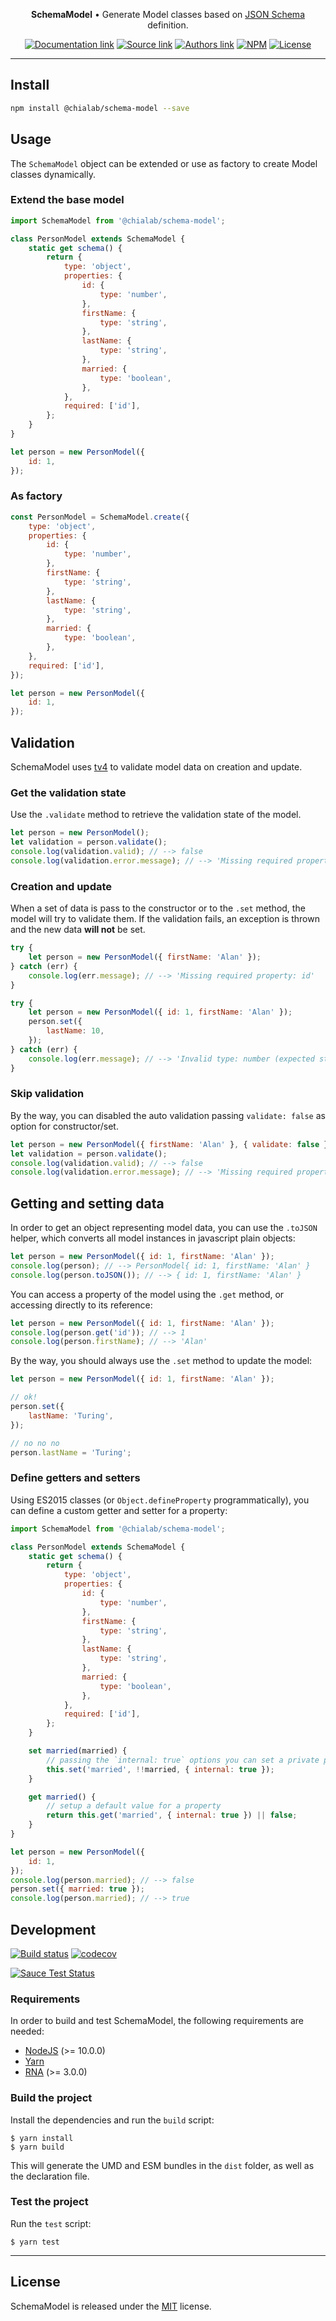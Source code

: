 <p align="center">
    <strong>SchemaModel</strong> • Generate Model classes based on <a href="http://json-schema.org/">JSON Schema</a> definition.
</p>

<p align="center">
    <a href="https://www.chialab.io/p/schema-model"><img alt="Documentation link" src="https://img.shields.io/badge/Docs-chialab.io-lightgrey.svg?style=flat-square"></a>
    <a href="https://github.com/chialab/schema-model"><img alt="Source link" src="https://img.shields.io/badge/Source-GitHub-lightgrey.svg?style=flat-square"></a>
    <a href="https://www.chialab.it"><img alt="Authors link" src="https://img.shields.io/badge/Authors-Chialab-lightgrey.svg?style=flat-square"></a>
    <a href="https://www.npmjs.com/package/@chialab/schema-model"><img alt="NPM" src="https://img.shields.io/npm/v/@chialab/schema-model.svg?style=flat-square"></a>
    <a href="https://github.com/chialab/schema-model/blob/master/LICENSE"><img alt="License" src="https://img.shields.io/npm/l/@chialab/schema-model.svg?style=flat-square"></a>
</p>

---

## Install

```sh
npm install @chialab/schema-model --save
```

## Usage

The `SchemaModel` object can be extended or use as factory to create Model classes dynamically.

### Extend the base model

```js
import SchemaModel from '@chialab/schema-model';

class PersonModel extends SchemaModel {
    static get schema() {
        return {
            type: 'object',
            properties: {
                id: {
                    type: 'number',
                },
                firstName: {
                    type: 'string',
                },
                lastName: {
                    type: 'string',
                },
                married: {
                    type: 'boolean',
                },
            },
            required: ['id'],
        };
    }
}

let person = new PersonModel({
    id: 1,
});
```

### As factory

```js
const PersonModel = SchemaModel.create({
    type: 'object',
    properties: {
        id: {
            type: 'number',
        },
        firstName: {
            type: 'string',
        },
        lastName: {
            type: 'string',
        },
        married: {
            type: 'boolean',
        },
    },
    required: ['id'],
});

let person = new PersonModel({
    id: 1,
});
```

## Validation

SchemaModel uses [tv4](https://github.com/geraintluff/tv4) to validate model data on creation and update.

### Get the validation state

Use the `.validate` method to retrieve the validation state of the model.

```js
let person = new PersonModel();
let validation = person.validate();
console.log(validation.valid); // --> false
console.log(validation.error.message); // --> 'Missing required property: id'
```

### Creation and update

When a set of data is pass to the constructor or to the `.set` method, the model will try to validate them. If the validation fails, an exception is thrown and the new data **will not** be set.

```js
try {
    let person = new PersonModel({ firstName: 'Alan' });
} catch (err) {
    console.log(err.message); // --> 'Missing required property: id'
}
```

```js
try {
    let person = new PersonModel({ id: 1, firstName: 'Alan' });
    person.set({
        lastName: 10,
    });
} catch (err) {
    console.log(err.message); // --> 'Invalid type: number (expected string)'
}
```

### Skip validation

By the way, you can disabled the auto validation passing `validate: false` as option for constructor/set.

```js
let person = new PersonModel({ firstName: 'Alan' }, { validate: false });
let validation = person.validate();
console.log(validation.valid); // --> false
console.log(validation.error.message); // --> 'Missing required property: id'
```

## Getting and setting data

In order to get an object representing model data, you can use the `.toJSON` helper, which converts all model instances in javascript plain objects:

```js
let person = new PersonModel({ id: 1, firstName: 'Alan' });
console.log(person); // --> PersonModel{ id: 1, firstName: 'Alan' }
console.log(person.toJSON()); // --> { id: 1, firstName: 'Alan' }
```

You can access a property of the model using the `.get` method, or accessing directly to its reference:

```js
let person = new PersonModel({ id: 1, firstName: 'Alan' });
console.log(person.get('id')); // --> 1
console.log(person.firstName); // --> 'Alan'
```

By the way, you should always use the `.set` method to update the model:
```js
let person = new PersonModel({ id: 1, firstName: 'Alan' });

// ok!
person.set({
    lastName: 'Turing',
});

// no no no
person.lastName = 'Turing';
```

### Define getters and setters

Using ES2015 classes (or `Object.defineProperty` programmatically), you can define a custom getter and setter for a property:

```js
import SchemaModel from '@chialab/schema-model';

class PersonModel extends SchemaModel {
    static get schema() {
        return {
            type: 'object',
            properties: {
                id: {
                    type: 'number',
                },
                firstName: {
                    type: 'string',
                },
                lastName: {
                    type: 'string',
                },
                married: {
                    type: 'boolean',
                },
            },
            required: ['id'],
        };
    }

    set married(married) {
        // passing the `internal: true` options you can set a private property.
        this.set('married', !!married, { internal: true });
    }

    get married() {
        // setup a default value for a property
        return this.get('married', { internal: true }) || false;
    }
}

let person = new PersonModel({
    id: 1,
});
console.log(person.married); // --> false
person.set({ married: true });
console.log(person.married); // --> true
```

## Development

[![Build status](https://github.com/chialab/schema-model/workflows/Main/badge.svg)](https://github.com/chialab/schema-model/actions?query=workflow%3ABuild)
[![codecov](https://codecov.io/gh/chialab/schema-model/branch/master/graph/badge.svg)](https://codecov.io/gh/chialab/schema-model)

[![Sauce Test Status](https://saucelabs.com/browser-matrix/chialab-sl-013.svg)](https://app.saucelabs.com/u/chialab-sl-013)

### Requirements

In order to build and test SchemaModel, the following requirements are needed:
* [NodeJS](https://nodejs.org/) (>= 10.0.0)
* [Yarn](https://yarnpkg.com)
* [RNA](https://github.com/chialab/rna-cli) (>= 3.0.0)

### Build the project

Install the dependencies and run the `build` script:
```
$ yarn install
$ yarn build
```

This will generate the UMD and ESM bundles in the `dist` folder, as well as the declaration file.

### Test the project

Run the `test` script:

```
$ yarn test
```

---

## License

SchemaModel is released under the [MIT](https://github.com/chialab/schema-model/blob/master/LICENSE) license.
